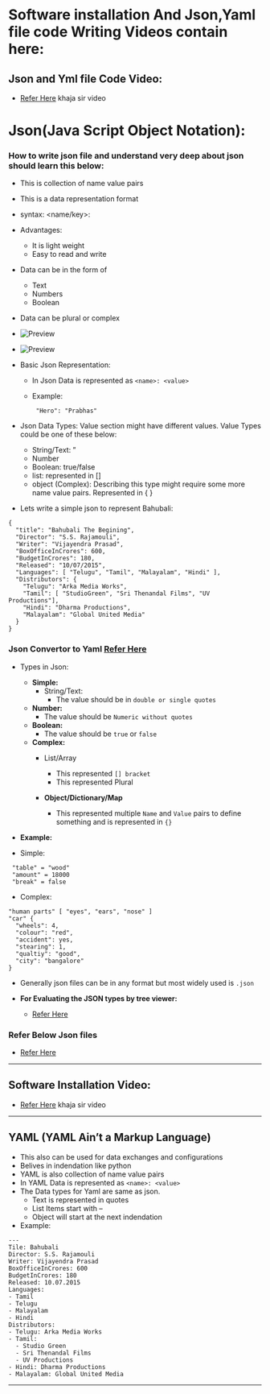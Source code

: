# Software installation And Json,Yaml file code Writing Videos contain here:

Json and Yml file Code Video:
-------------------------------
* [Refer Here](https://www.youtube.com/watch?v=ggOmHlnhPaM&list=PLuVH8Jaq3mLud3sVDvJ-gJ__0zd15wGDd&index=16) khaja sir video 


# Json(Java Script Object Notation):
### How to write json file and understand very deep about json should learn this below:




* This is collection of name value pairs
* This is a data representation format
* syntax: <name/key>: <value pair>
* Advantages:
  * It is light weight
  * Easy to read and write
* Data can be in the form of
  * Text
  * Numbers
  * Boolean  
* Data can be plural or complex
* ![Preview](./Images/json1.png)
* ![Preview](./Images/json2.png)
* Basic Json Representation:
   * In Json Data is represented as `<name>: <value>`
   * Example:
 
          "Hero": "Prabhas"
* Json Data Types: Value section might have different values. Value Types could be one of these below:

  * String/Text: ”
  * Number
  * Boolean: true/false
  * list: represented in []
  * object (Complex): Describing this type might    require some more name value pairs. Represented in { }

* Lets write a simple json to represent Bahubali:

```
{
  "title": "Bahubali The Begining", 
  "Director": "S.S. Rajamouli",
  "Writer": "Vijayendra Prasad",
  "BoxOfficeInCrores": 600,
  "BudgetInCrores": 180,
  "Released": "10/07/2015",
  "Languages": [ "Telugu", "Tamil", "Malayalam", "Hindi" ],
  "Distributors": {
	"Telugu": "Arka Media Works",
	"Tamil": [ "StudioGreen", "Sri Thenandal Films", "UV Productions"],
	"Hindi": "Dharma Productions",
	"Malayalam": "Global United Media"
  }
}
```
### Json Convertor to Yaml [Refer Here](https://www.json2yaml.com/)

* Types in Json:
    * **Simple:**
      * String/Text:
        * The value should be in `double or single quotes`
     * **Number:**
        * The value should be `Numeric without quotes`
     * **Boolean:**
        * The value should be `true` or `false`        
    * **Complex:**
       * List/Array 
         * This represented `[] bracket`
         * This represented Plural

       * **Object/Dictionary/Map**
         * This represented multiple `Name` and `Value` pairs to define something and is represented in `{}` 
         
* **Example:**
 * Simple:
 ```
  "table" = "wood"
  "amount" = 18000
  "break" = false
```
* Complex:
```
"human parts" [ "eyes", "ears", "nose" ]
"car" {
  "wheels": 4,
  "colour": "red",
  "accident": yes,
  "stearing": 1,
  "qualtiy": "good",
  "city": "bangalore"
}
```
* Generally json files can be in any format but most widely used is `.json`

* **For Evaluating the JSON types by tree viewer:**

  * [Refer Here](https://codebeautify.org/jsonviewer)

### Refer Below Json files
* [Refer Here](https://github.com/Json-Yaml-Practice/Json_Yaml_PracticeRepo/commit/a66405c1c05ec8617d599d7167b20900f61f66b2)  

---

Software Installation Video:
----------------------------

* [Refer Here](https://www.youtube.com/watch?v=9guzVbZPGuw&list=PLuVH8Jaq3mLud3sVDvJ-gJ__0zd15wGDd&index=17) khaja sir video 

---

YAML (YAML Ain’t a Markup Language)
------------------------------------
* This also can be used for data exchanges and configurations
* Belives in indendation like python
* YAML is also collection of name value pairs
* In YAML Data is represented as `<name>: <value>`
* The Data types for Yaml are same as json.
   * Text is represented in quotes
   * List Items start with –
   * Object will start at the next indendation
* Example:

```
---
Tile: Bahubali 
Director: S.S. Rajamouli
Writer: Vijayendra Prasad
BoxOfficeInCrores: 600
BudgetInCrores: 180
Released: 10.07.2015
Languages:
- Tamil
- Telugu
- Malayalam
- Hindi
Distributors:
- Telugu: Arka Media Works
- Tamil: 
  - Studio Green
  - Sri Thenandal Films
  - UV Productions
- Hindi: Dharma Productions
- Malayalam: Global United Media
```
---

